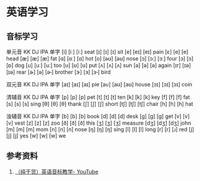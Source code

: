 # 英语学习

## 音标学习

单元音
KK DJ IPA 单字
[i] [iː] [iː] seat
[ɪ] [ɪ] [ɪ] sit
[e] [eɪ] [eɪ] pain
[ɛ] [e] [e] head
[æ] [æ] [æ] fat
[ɑ] [ɑː] [ɑ] hot
[o] [əʊ] [əʊ] nose
[ɔ] [ɔː] [ɔː] four
[ɔ] [ɔ] [ɒ] dog
[u] [uː] [uː] too
[ᴜ] [ʊ] [ʊ] put
[ʌ] [ʌ] [ʌ] sun
[ə] [ə] [ə] again
[ɪr] [ɪə] [ɪə] rear
[ɚ] [ə] [ə˞] brother
[ɝ] [ɜ] [ɜ˞] bird

双元音
KK DJ IPA 单字
[aɪ] [aɪ] [aɪ] pie
[aᴜ] [aʊ] [aʊ] house
[ɔɪ] [ɔɪ] [ɔɪ] coin

清辅音
KK DJ IPA 单字
[p] [p] [p] pet
[t] [t] [t] ten
[k] [k] [k] key
[f] [f] [f] fat
[s] [s] [s] sing
[θ] [θ] [θ] thank
[ʃ] [ʃ] [ʃ] short
[tʃ] [tʃ] [tʃ] chair
[h] [h] [h] hat

浊辅音
KK DJ IPA 单字
[b] [b] [b] book
[d] [d] [d] desk
[g] [g] [ɡ] get
[v] [v] [v] vest
[z] [z] [z] zoo
[ð] [ð] [ð] this
[ʒ] [ʒ] [ʒ] measure
[dʒ] [dʒ] [dʒ] john
[m] [m] [m] mom
[n] [n] [n] nose
[ŋ] [ŋ] [ŋ] sing
[l] [l] [l] long
[r] [r] [ɹ] red
[j] [j] [j] yes
[w] [w] [w] we

## 参考资料

1. [（纯干货）英语音标教学- YouTube](https://www.bilibili.com/video/av8237991)
